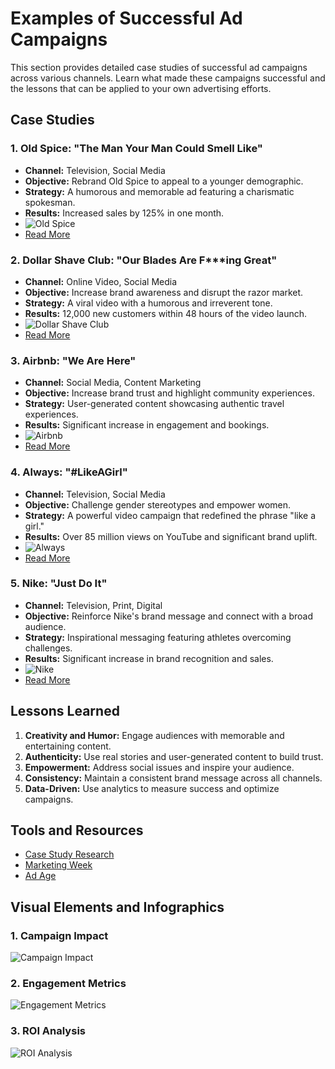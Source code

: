 # Examples of Successful Ad Campaigns

This section provides detailed case studies of successful ad campaigns across various channels. Learn what made these campaigns successful and the lessons that can be applied to your own advertising efforts.

## Case Studies

### 1. Old Spice: "The Man Your Man Could Smell Like"
- **Channel:** Television, Social Media
- **Objective:** Rebrand Old Spice to appeal to a younger demographic.
- **Strategy:** A humorous and memorable ad featuring a charismatic spokesman.
- **Results:** Increased sales by 125% in one month.
- ![Old Spice](https://upload.wikimedia.org/wikipedia/commons/8/8c/Old_spice_logo.svg)
- [Read More](https://www.campaignlive.co.uk/article/case-study-old-spice-rebrands-man-your-man-smell-like/995453)

### 2. Dollar Shave Club: "Our Blades Are F***ing Great"
- **Channel:** Online Video, Social Media
- **Objective:** Increase brand awareness and disrupt the razor market.
- **Strategy:** A viral video with a humorous and irreverent tone.
- **Results:** 12,000 new customers within 48 hours of the video launch.
- ![Dollar Shave Club](https://upload.wikimedia.org/wikipedia/commons/4/4f/Dollar_Shave_Club_logo.png)
- [Read More](https://www.forbes.com/sites/michellegreenwald/2018/07/20/how-dollar-shave-club-changed-the-marketing-game-forever/)

### 3. Airbnb: "We Are Here"
- **Channel:** Social Media, Content Marketing
- **Objective:** Increase brand trust and highlight community experiences.
- **Strategy:** User-generated content showcasing authentic travel experiences.
- **Results:** Significant increase in engagement and bookings.
- ![Airbnb](https://upload.wikimedia.org/wikipedia/commons/6/69/Airbnb_Logo_B%C3%A9lo.svg)
- [Read More](https://www.businessinsider.com/airbnb-we-are-here-campaign-2015-7)

### 4. Always: "#LikeAGirl"
- **Channel:** Television, Social Media
- **Objective:** Challenge gender stereotypes and empower women.
- **Strategy:** A powerful video campaign that redefined the phrase "like a girl."
- **Results:** Over 85 million views on YouTube and significant brand uplift.
- ![Always](https://upload.wikimedia.org/wikipedia/commons/8/84/Always_logo.png)
- [Read More](https://www.forbes.com/sites/avidan/2015/12/17/always-likeagirl-lessons-from-an-award-winning-campaign/)

### 5. Nike: "Just Do It"
- **Channel:** Television, Print, Digital
- **Objective:** Reinforce Nike's brand message and connect with a broad audience.
- **Strategy:** Inspirational messaging featuring athletes overcoming challenges.
- **Results:** Significant increase in brand recognition and sales.
- ![Nike](https://upload.wikimedia.org/wikipedia/commons/a/a6/Logo_NIKE.svg)
- [Read More](https://www.entrepreneur.com/article/312676)

## Lessons Learned
1. **Creativity and Humor:** Engage audiences with memorable and entertaining content.
2. **Authenticity:** Use real stories and user-generated content to build trust.
3. **Empowerment:** Address social issues and inspire your audience.
4. **Consistency:** Maintain a consistent brand message across all channels.
5. **Data-Driven:** Use analytics to measure success and optimize campaigns.

## Tools and Resources
- [Case Study Research](https://www.campaignlive.com/)
- [Marketing Week](https://www.marketingweek.com/)
- [Ad Age](https://adage.com/)

## Visual Elements and Infographics

### 1. Campaign Impact
![Campaign Impact](https://example.com/campaign-impact-infographic.png)

### 2. Engagement Metrics
![Engagement Metrics](https://example.com/engagement-metrics-infographic.png)

### 3. ROI Analysis
![ROI Analysis](https://example.com/roi-analysis-infographic.png)
